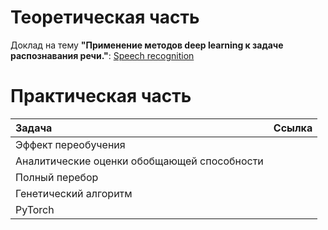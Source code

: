 Теоретическая часть  
====================
Доклад на тему **"Применение методов deep learning к задаче распознавания речи."**: 
 [Speech recognition](Презентация_Speech_recognition.pdf)


Практическая часть  
===================

| Задача                                            | Ссылка    | 
|:--------------------------------------------------|----------:| 
| Эффект переобучения                               |    [](Презентация_Speech_recognition.pdf)        |    
| Аналитические оценки обобщающей способности       |    [](Презентация_Speech_recognition.pdf)     |      
| Полный перебор                                    |           |   
| Генетический алгоритм                             |           |     
| PyTorch                                           |           |    

